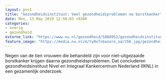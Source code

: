 ```yaml
---
layout: post
title: "Gezondheidsinstituut: Veel gezondheidsproblemen na borstkanker"
date: Mon, 13 May 2019 12:58:03 +0200
categories: 
- overig 
- gezondheid 
externe_link: "https://www.nu.nl/gezondheid/5888952/gezondheidsinstituut-veel-gezondheidsproblemen-na-borstkanker.html"
feature_image: "https://media.nu.nl/m/ty8xfxbazero_sqr256.jpg/gezondheidsinstituut-veel-gezondheidsproblemen-na-borstkanker.jpg"
---
```


Negen van de tien vrouwen die behandeld zijn voor niet-uitgezaaide borstkanker krijgen daarna gezondheidsproblemen. Dat concluderen gezondheidsinstituut Nivel en Integraal Kankercentrum Nederland (IKNL) in een gezamenlijk onderzoek.
